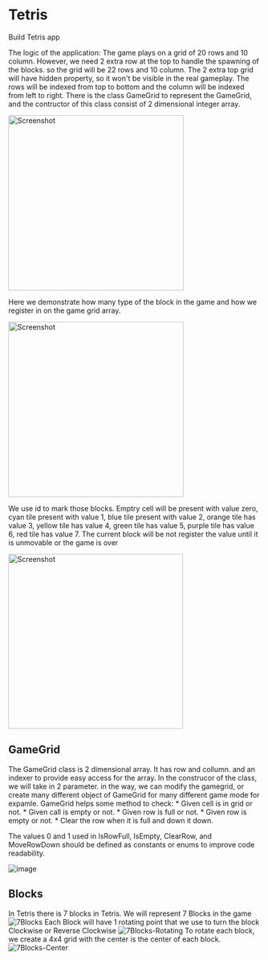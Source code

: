 # Tetris
Build Tetris app


The logic of the application:
The game plays on a grid of 20 rows and 10 column. However, we need 2 extra row at the top to handle the spawning of the blocks. so the grid will be 22 rows and 10 column. 
The 2 extra top grid will have hidden property, so it won't be visible in the real gameplay.
The rows will be indexed from top to bottom and the column will be indexed from left to right. 
There is the class GameGrid to represent the GameGrid, and the contructor of this class consist of 2 dimensional integer array.

<img width="349" alt="Screenshot" src="https://github.com/cozyGarage/Tetris/assets/9263674/5ec95127-18cc-4e9f-85d5-d0e498f82949">

Here we demonstrate how many type of the block in the game and how we register in on the game grid array.

<img width="349" alt="Screenshot" src="https://github.com/cozyGarage/Tetris/assets/9263674/e0d659ab-103e-4706-9a8b-c6a2a7dffac6">

We use id to mark those blocks. Emptry cell will be present with value zero, cyan tile present with value 1, blue tile present with value 2, orange tile has value 3,
yellow tile has value 4, green tile has value 5, purple tile has value 6, red tile has value 7. The current block will be not register the value until it is unmovable or the game is over

<img width="348" alt="Screenshot" src="https://github.com/cozyGarage/Tetris/assets/9263674/94ab7645-f44f-407a-8fea-7c26a29afd7a">

## GameGrid
The GameGrid class is 2 dimensional array. It has row and collumn. and an indexer to provide easy access for the array.
In the construcor of the class, we will take in 2 parameter. in the way, we can modify the gamegrid, or create many different object of GameGrid for many different game mode for expamle.
GameGrid helps some method to check:
        * Given cell is in grid or not.
        * Given call is empty or not.
        * Given row is full or not.
        * Given row is empty or not.
        * Clear the row when it is full and down it down.
        
    



 The values 0 and 1 used in IsRowFull, IsEmpty, ClearRow, and MoveRowDown should be defined as constants or enums to improve code readability.

![image](https://user-images.githubusercontent.com/9263674/235161818-96b7e451-455f-4b13-bf31-16c4ce698026.png)


## Blocks
In Tetris there is 7 blocks in Tetris. We will represent 7 Blocks in the game
![7Blocks](https://github.com/cozyGarage/Tetris/assets/9263674/34bbc698-e9a2-4ed4-8ecd-cba3797ac21e)
Each Block will have 1 rotating point that we use to turn the block Clockwise or Reverse Clockwise
![7Blocks-Rotating](https://github.com/cozyGarage/Tetris/assets/9263674/eae6288d-b642-4770-a754-dee1893b006e)
To rotate each block, we create a 4x4 grid with the center is the center of each block.
![7Blocks-Center](https://github.com/cozyGarage/Tetris/assets/9263674/e84ffc34-fbb3-40e6-93fc-ccb4ae962260)




